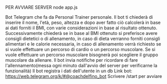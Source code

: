 PER AVVIARE SERVER node app.js

Bot Telegram che fa da Personal Trainer personale. Il bot ti chiederà di inserire il nome, l'età, peso, altezza e dopo aver fatto ciò calcolerà in base ai dati forniti il BMI, con varie considerazioni in base al 
risultato ottenuto. Successivamente chiederà se in base al BMI ottenuto si preferisce avere consigli dietetici o di allenamento, in caso di dieta verranno forniti consigli alimentari e le calorie necessaria,
in caso di allenamento verrà richiesto se si vuole effettuare un percorso di cardio o un percorso muscolare. Se si vuole effettuare un percorso muscolare bisognerà poi scegliere il gruppo muscolare da allenare.
Il bot invia notifiche per ricordare di fare l'allennamento(messa ogni minuto dall'avvio del server per verificarne la funzionalità) 
Il bot registra i dati dell'utente in un db
Link bot: https://web.telegram.org/k/#@coachdelfino_bot
Scrivere /start per avviare
